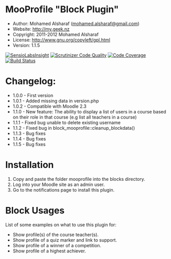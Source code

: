 # MooProfile "Block Plugin"

- Author:    Mohamed Alsharaf (mohamed.alsharaf@gmail.com)
- Website:   http://my.geek.nz
- Copyright: 2011-2012 Mohamed Alsharaf
- License:   http://www.gnu.org/copyleft/gpl.html
- Version:   1.1.5

[![SensioLabsInsight](https://insight.sensiolabs.com/projects/e996673b-1340-4bbc-bb8c-dbd840a6e898/mini.png)](https://insight.sensiolabs.com/projects/e996673b-1340-4bbc-bb8c-dbd840a6e898)
[![Scrutinizer Code Quality](https://scrutinizer-ci.com/g/satrun77/MooProfile-Moodle-Plugin/badges/quality-score.png?b=master)](https://scrutinizer-ci.com/g/satrun77/MooProfile-Moodle-Plugin/?branch=master)
[![Code Coverage](https://scrutinizer-ci.com/g/satrun77/MooProfile-Moodle-Plugin/badges/coverage.png?b=master)](https://scrutinizer-ci.com/g/satrun77/MooProfile-Moodle-Plugin/?branch=master)
[![Build Status](https://travis-ci.org/satrun77/MooProfile-Moodle-Plugin.svg?branch=master)](https://travis-ci.org/satrun77/MooProfile-Moodle-Plugin)

# Changelog:

* 1.0.0 - First version
* 1.0.1 - Added missing data in version.php
* 1.0.2 - Compatible with Moodle 2.3
* 1.1.0 - New feature: The ability to display a list of users in a course based on their role in that course (e.g list all teachers in a course)
* 1.1.1 - Fixed bug unable to delete existing username
* 1.1.2 - Fixed bug in block_mooprofile::cleanup_blockdata()
* 1.1.3 - Bug fixes
* 1.1.4 - Bug fixes
* 1.1.5 - Bug fixes

# Installation

1. Copy and paste the folder mooprofile into the blocks directory.
2. Log into your Moodle site as an admin user.
3. Go to the notifications page to install this plugin.

# Block Usages

List of some examples on what to use this plugin for:

- Show profile(s) of the course teacher(s).
- Show profile of a quiz marker and link to support.
- Show profile of a winner of a competition.
- Show profile of a highest achiever.
